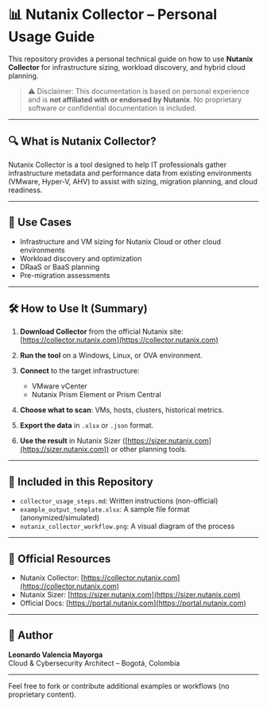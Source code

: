 # 📊 Nutanix Collector – Personal Usage Guide

This repository provides a personal technical guide on how to use **Nutanix Collector** for infrastructure sizing, workload discovery, and hybrid cloud planning.

> ⚠️ Disclaimer: This documentation is based on personal experience and is **not affiliated with or endorsed by Nutanix**. No proprietary software or confidential documentation is included.

---

## 🔍 What is Nutanix Collector?

Nutanix Collector is a tool designed to help IT professionals gather infrastructure metadata and performance data from existing environments (VMware, Hyper-V, AHV) to assist with sizing, migration planning, and cloud readiness.

---

## 🚀 Use Cases

- Infrastructure and VM sizing for Nutanix Cloud or other cloud environments
- Workload discovery and optimization
- DRaaS or BaaS planning
- Pre-migration assessments

---

## 🛠️ How to Use It (Summary)

1. **Download Collector** from the official Nutanix site:  
   [https://collector.nutanix.com](https://collector.nutanix.com)

2. **Run the tool** on a Windows, Linux, or OVA environment.

3. **Connect** to the target infrastructure:
   - VMware vCenter
   - Nutanix Prism Element or Prism Central

4. **Choose what to scan**: VMs, hosts, clusters, historical metrics.

5. **Export the data** in `.xlsx` or `.json` format.

6. **Use the result** in Nutanix Sizer ([https://sizer.nutanix.com](https://sizer.nutanix.com)) or other planning tools.

---

## 📂 Included in this Repository

- `collector_usage_steps.md`: Written instructions (non-official)
- `example_output_template.xlsx`: A sample file format (anonymized/simulated)
- `nutanix_collector_workflow.png`: A visual diagram of the process

---

## 🔗 Official Resources

- Nutanix Collector: [https://collector.nutanix.com](https://collector.nutanix.com)
- Nutanix Sizer: [https://sizer.nutanix.com](https://sizer.nutanix.com)
- Official Docs: [https://portal.nutanix.com](https://portal.nutanix.com)

---

## 🧠 Author

**Leonardo Valencia Mayorga**  
Cloud & Cybersecurity Architect – Bogotá, Colombia

---

Feel free to fork or contribute additional examples or workflows (no proprietary content).
